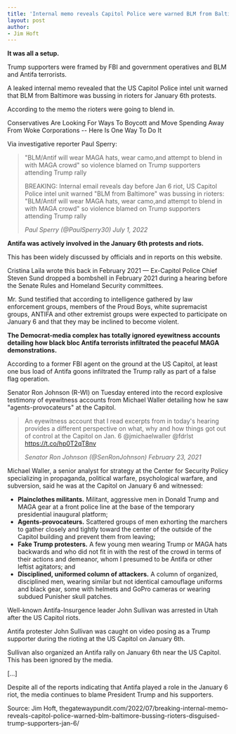 ```yaml
---
title: 'Internal memo reveals Capitol Police were warned BLM from Baltimore was bussing in rioters disguised as Trump supporters on Jan. 6'
layout: post
author:
- Jim Hoft
---
```


**It was all a setup.**

Trump supporters were framed by FBI and government operatives and BLM and Antifa terrorists.

A leaked internal memo revealed that the US Capitol Police intel unit warned that BLM from Baltimore was bussing in rioters for January 6th protests.

According to the memo the rioters were going to blend in.

Conservatives Are Looking For Ways To Boycott and Move Spending Away From Woke Corporations -- Here Is One Way To Do It

Via investigative reporter Paul Sperry:

> "BLM/Antif will wear MAGA hats, wear camo,and attempt to blend in with MAGA crowd" so violence blamed on Trump supporters attending Trump rally
>
> BREAKING: Internal email reveals day before Jan 6 riot, US Capitol Police intel unit warned "BLM from Baltimore" was bussing in rioters: "BLM/Antif will wear MAGA hats, wear camo,and attempt to blend in with MAGA crowd" so violence blamed on Trump supporters attending Trump rally
>
> <cite>Paul Sperry (@PaulSperry30) July 1, 2022</cite>

**Antifa was actively involved in the January 6th protests and riots.**

This has been widely discussed by officials and in reports on this website.

Cristina Laila wrote this back in February 2021 — Ex-Capitol Police Chief Steven Sund dropped a bombshell in February 2021 during a hearing before the Senate Rules and Homeland Security committees.

Mr. Sund testified that according to intelligence gathered by law enforcement groups, members of the Proud Boys, white supremacist groups, ANTIFA and other extremist groups were expected to participate on January 6 and that they may be inclined to become violent.

**The Democrat-media complex has totally ignored eyewitness accounts detailing how black bloc Antifa terrorists infiltrated the peaceful MAGA demonstrations.**

According to a former FBI agent on the ground at the US Capitol, at least one bus load of Antifa goons infiltrated the Trump rally as part of a false flag operation.

Senator Ron Johnson (R-WI) on Tuesday entered into the record explosive testimony of eyewitness accounts from Michael Waller detailing how he saw "agents-provocateurs" at the Capitol.

> An eyewitness account that I read excerpts from in today's hearing provides a different perspective on what, why and how things got out of control at the Capitol on Jan. 6 @jmichaelwaller @fdrlst https://t.co/hp0T2qT8nv
>
> <cite>Senator Ron Johnson (@SenRonJohnson) February 23, 2021</cite>

Michael Waller, a senior analyst for strategy at the Center for Security Policy specializing in propaganda, political warfare, psychological warfare, and subversion, said he was at the Capitol on January 6 and witnessed:

- **Plainclothes militants.** Militant, aggressive men in Donald Trump and MAGA gear at a front police line at the base of the temporary presidential inaugural platform;
- **Agents-provocateurs.** Scattered groups of men exhorting the marchers to gather closely and tightly toward the center of the outside of the Capitol building and prevent them from leaving;
- **Fake Trump protesters.** A few young men wearing Trump or MAGA hats backwards and who did not fit in with the rest of the crowd in terms of their actions and demeanor, whom I presumed to be Antifa or other leftist agitators; and
- **Disciplined, uniformed column of attackers.** A column of organized, disciplined men, wearing similar but not identical camouflage uniforms and black gear, some with helmets and GoPro cameras or wearing subdued Punisher skull patches.

Well-known Antifa-Insurgence leader John Sullivan was arrested in Utah after the US Capitol riots.

Antifa protester John Sullivan was caught on video posing as a Trump supporter during the rioting at the US Capitol on January 6th.

Sullivan also organized an Antifa rally on January 6th near the US Capitol. This has been ignored by the media.

[…]

Despite all of the reports indicating that Antifa played a role in the January 6 riot, the media continues to blame President Trump and his supporters.

Source: Jim Hoft, thegatewaypundit.com/2022/07/breaking-internal-memo-reveals-capitol-police-warned-blm-baltimore-bussing-rioters-disguised-trump-supporters-jan-6/
